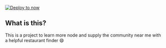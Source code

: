 [![Deploy to now](https://deploy.now.sh/static/button.svg)](https://deploy.now.sh/?repo=https://github.com/JacobPrice/node-fun)
## What is this?
This is a project to learn more node and supply the community near me with a helpful restaurant finder 😄
